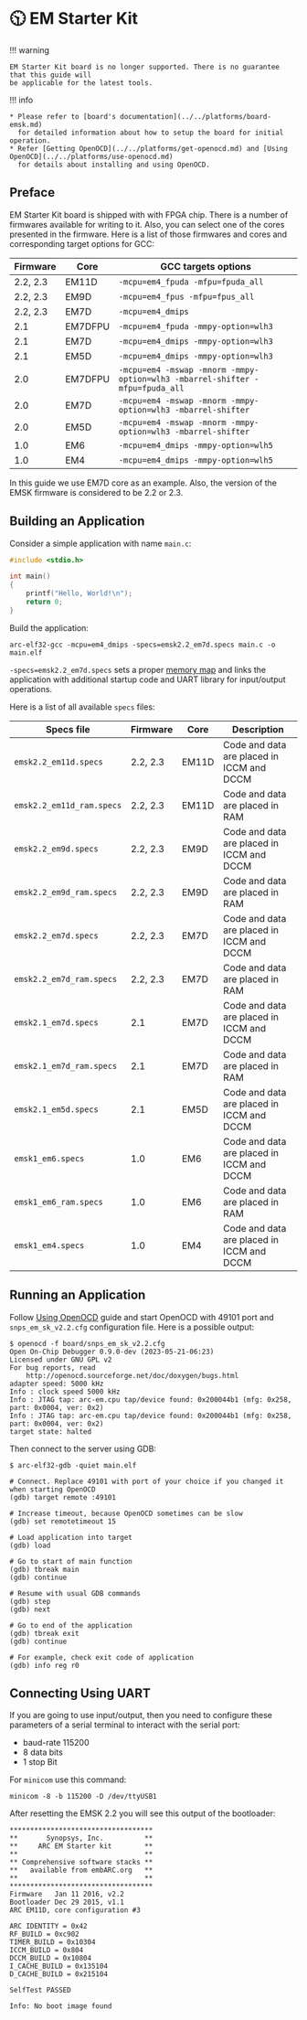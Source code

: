 # 🕥 EM Starter Kit

!!! warning

    EM Starter Kit board is no longer supported. There is no guarantee that this guide will
    be applicable for the latest tools.

!!! info

    * Please refer to [board's documentation](../../platforms/board-emsk.md)
      for detailed information about how to setup the board for initial operation.
    * Refer [Getting OpenOCD](../../platforms/get-openocd.md) and [Using OpenOCD](../../platforms/use-openocd.md)
      for details about installing and using OpenOCD.

## Preface

EM Starter Kit board is shipped with with FPGA chip. There is a number of firmwares
available for writing to it. Also, you can select one of the cores presented in the firmware.
Here is a list of those firmwares and cores and corresponding target options for GCC:

| Firmware | Core    | GCC targets options                                                          |
|----------|---------|------------------------------------------------------------------------------|
| 2.2, 2.3 | EM11D   | `-mcpu=em4_fpuda -mfpu=fpuda_all`                                            |
| 2.2, 2.3 | EM9D    | `-mcpu=em4_fpus -mfpu=fpus_all`                                              |
| 2.2, 2.3 | EM7D    | `-mcpu=em4_dmips`                                                            |
| 2.1      | EM7DFPU | `-mcpu=em4_fpuda -mmpy-option=wlh3`                                          |
| 2.1      | EM7D    | `-mcpu=em4_dmips -mmpy-option=wlh3`                                          |
| 2.1      | EM5D    | `-mcpu=em4_dmips -mmpy-option=wlh3`                                          |
| 2.0      | EM7DFPU | `-mcpu=em4 -mswap -mnorm -mmpy-option=wlh3 -mbarrel-shifter -mfpu=fpuda_all` |
| 2.0      | EM7D    | `-mcpu=em4 -mswap -mnorm -mmpy-option=wlh3 -mbarrel-shifter`                 |
| 2.0      | EM5D    | `-mcpu=em4 -mswap -mnorm -mmpy-option=wlh3 -mbarrel-shifter`                 |
| 1.0      | EM6     | `-mcpu=em4_dmips -mmpy-option=wlh5`                                          |
| 1.0      | EM4     | `-mcpu=em4_dmips -mmpy-option=wlh5`                                          |

In this guide we use EM7D core as an example. Also, the version of the EMSK
firmware is considered to be 2.2 or 2.3.

## Building an Application

Consider a simple application with name `main.c`:

```c
#include <stdio.h>

int main()
{
    printf("Hello, World!\n");
    return 0;
}
```

Build the application:

```shell
arc-elf32-gcc -mcpu=em4_dmips -specs=emsk2.2_em7d.specs main.c -o main.elf
```

`-specs=emsk2.2_em7d.specs` sets a proper [memory map](./memory.md) and links the
application with additional startup code and UART library for input/output
operations.

Here is a list of all available `specs` files:

| Specs file                | Firmware | Core  | Description                               |
|---------------------------|----------|-------|-------------------------------------------|
| `emsk2.2_em11d.specs`     | 2.2, 2.3 | EM11D | Code and data are placed in ICCM and DCCM |
| `emsk2.2_em11d_ram.specs` | 2.2, 2.3 | EM11D | Code and data are placed in RAM           |
| `emsk2.2_em9d.specs`      | 2.2, 2.3 | EM9D  | Code and data are placed in ICCM and DCCM |
| `emsk2.2_em9d_ram.specs`  | 2.2, 2.3 | EM9D  | Code and data are placed in RAM           |
| `emsk2.2_em7d.specs`      | 2.2, 2.3 | EM7D  | Code and data are placed in ICCM and DCCM |
| `emsk2.2_em7d_ram.specs`  | 2.2, 2.3 | EM7D  | Code and data are placed in RAM           |
| `emsk2.1_em7d.specs`      | 2.1      | EM7D  | Code and data are placed in ICCM and DCCM |
| `emsk2.1_em7d_ram.specs`  | 2.1      | EM7D  | Code and data are placed in RAM           |
| `emsk2.1_em5d.specs`      | 2.1      | EM5D  | Code and data are placed in ICCM and DCCM |
| `emsk1_em6.specs`         | 1.0      | EM6   | Code and data are placed in ICCM and DCCM |
| `emsk1_em6_ram.specs`     | 1.0      | EM6   | Code and data are placed in RAM           |
| `emsk1_em4.specs`         | 1.0      | EM4   | Code and data are placed in ICCM and DCCM |

## Running an Application

Follow [Using OpenOCD](../../platforms/use-openocd.md) guide and start OpenOCD
with 49101 port and `snps_em_sk_v2.2.cfg` configuration file. Here is
a possible output:

```text
$ openocd -f board/snps_em_sk_v2.2.cfg
Open On-Chip Debugger 0.9.0-dev (2023-05-21-06:23)
Licensed under GNU GPL v2
For bug reports, read
    http://openocd.sourceforge.net/doc/doxygen/bugs.html
adapter speed: 5000 kHz
Info : clock speed 5000 kHz
Info : JTAG tap: arc-em.cpu tap/device found: 0x200044b1 (mfg: 0x258, part: 0x0004, ver: 0x2)
Info : JTAG tap: arc-em.cpu tap/device found: 0x200044b1 (mfg: 0x258, part: 0x0004, ver: 0x2)
target state: halted
```

Then connect to the server using GDB:

```text
$ arc-elf32-gdb -quiet main.elf

# Connect. Replace 49101 with port of your choice if you changed it when starting OpenOCD
(gdb) target remote :49101

# Increase timeout, because OpenOCD sometimes can be slow
(gdb) set remotetimeout 15

# Load application into target
(gdb) load

# Go to start of main function
(gdb) tbreak main
(gdb) continue

# Resume with usual GDB commands
(gdb) step
(gdb) next

# Go to end of the application
(gdb) tbreak exit
(gdb) continue

# For example, check exit code of application
(gdb) info reg r0
```

## Connecting Using UART

If you are going to use input/output, then you need to configure these
parameters of a serial terminal to interact with the serial port:

* baud-rate 115200
* 8 data bits
* 1 stop Bit

For `minicom` use this command:

```shell
minicom -8 -b 115200 -D /dev/ttyUSB1
```

After resetting the EMSK 2.2 you will see this output of the bootloader:

```text
***********************************
**       Synopsys, Inc.          **
**     ARC EM Starter kit        **
**                               **
** Comprehensive software stacks **
**   available from embARC.org   **
**                               **
***********************************
Firmware   Jan 11 2016, v2.2
Bootloader Dec 29 2015, v1.1
ARC EM11D, core configuration #3 

ARC IDENTITY = 0x42
RF_BUILD = 0xc902
TIMER_BUILD = 0x10304
ICCM_BUILD = 0x804
DCCM_BUILD = 0x10804
I_CACHE_BUILD = 0x135104
D_CACHE_BUILD = 0x215104

SelfTest PASSED

Info: No boot image found
```
